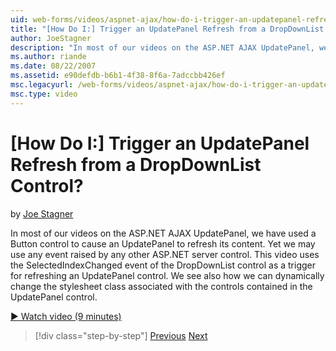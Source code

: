 ```yaml
---
uid: web-forms/videos/aspnet-ajax/how-do-i-trigger-an-updatepanel-refresh-from-a-dropdownlist-control
title: "[How Do I:] Trigger an UpdatePanel Refresh from a DropDownList Control? | Microsoft Docs"
author: JoeStagner
description: "In most of our videos on the ASP.NET AJAX UpdatePanel, we have used a Button control to cause an UpdatePanel to refresh its content. Yet we may use any event..."
ms.author: riande
ms.date: 08/22/2007
ms.assetid: e90defdb-b6b1-4f38-8f6a-7adccbb426ef
msc.legacyurl: /web-forms/videos/aspnet-ajax/how-do-i-trigger-an-updatepanel-refresh-from-a-dropdownlist-control
msc.type: video
---
```

# [How Do I:] Trigger an UpdatePanel Refresh from a DropDownList Control?

by [Joe Stagner](https://github.com/JoeStagner)

In most of our videos on the ASP.NET AJAX UpdatePanel, we have used a Button control to cause an UpdatePanel to refresh its content. Yet we may use any event raised by any other ASP.NET server control. This video uses the SelectedIndexChanged event of the DropDownList control as a trigger for refreshing an UpdatePanel control. We see also how we can dynamically change the stylesheet class associated with the controls contained in the UpdatePanel control.

[&#9654; Watch video (9 minutes)](https://channel9.msdn.com/Blogs/ASP-NET-Site-Videos/how-do-i-trigger-an-updatepanel-refresh-from-a-dropdownlist-control)

> [!div class="step-by-step"]
> [Previous](how-do-i-implement-the-persistent-communications-pattern-using-web-services.md)
> [Next](how-do-i-create-an-aspnet-ajax-extender-from-scratch.md)
